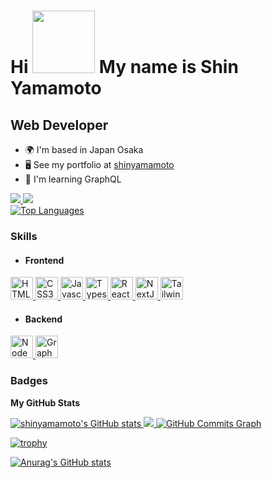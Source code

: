 <!-- https://www.profileme.dev/ -->

Hi <img width="100px" src="https://user-images.githubusercontent.com/83487508/181665953-0bf92189-7dfc-4d44-900e-40866ee25e60.jpeg"/> My name is Shin Yamamoto
=============================

Web Developer
------------------------

* 🌍  I'm based in Japan Osaka
* 🖥️  See my portfolio at [shinyamamoto](http://shin-yamamoto.vercel.app)
* 🧠  I'm learning GraphQL

<div>
  <a href="https://www.twitter.com/shinyamamoto0422" target="_blank" rel="noreferrer">
    <img src="https://img.shields.io/twitter/follow/cocococo_panda?logo=twitter&style=for-the-badge&color=0891b2&labelColor=1c1917"/>
  </a>
  <a href="https://www.github.com/shinyamamoto0422" target="_blank" rel="noreferrer">
    <img src="https://img.shields.io/github/followers/shinyamamoto0422?logo=github&style=for-the-badge&color=0891b2&labelColor=1c1917" />
  </a>
</div>

<a href="https://github.com/shinyamamoto0422" align="left">
    <img src="https://github-readme-stats.vercel.app/api/top-langs/?username=shinyamamoto0422&count_private=true&langs_count=10&title_color=3382ed&text_color=ffffff&icon_color=3382ed&bg_color=0f172a&hide_border=true&locale=en&custom_title=Top%20%Languages" alt="Top Languages" />
</a>

### Skills

- #### Frontend

<p align="left">
   <a href="https://developer.mozilla.org/en-US/docs/Glossary/HTML5" target="_blank" rel="noreferrer">
    <img src="https://raw.githubusercontent.com/danielcranney/readme-generator/main/public/icons/skills/html5-colored.svg" width="36" height="36" alt="HTML5" />
   </a>
   <a href="https://www.w3.org/TR/CSS/#css" target="_blank" rel="noreferrer">
     <img src="https://raw.githubusercontent.com/danielcranney/readme-generator/main/public/icons/skills/css3-colored.svg" width="36" height="36" alt="CSS3" />
  </a>
  </a>
  <a href="https://developer.mozilla.org/en-US/docs/Web/JavaScript" target="_blank" rel="noreferrer">
    <img src="https://raw.githubusercontent.com/danielcranney/readme-generator/main/public/icons/skills/javascript-colored.svg" width="36" height="36" alt="Javascript" />
  </a>
  <a href="https://www.typescriptlang.org/" target="_blank" rel="noreferrer">
    <img src="https://raw.githubusercontent.com/danielcranney/readme-generator/main/public/icons/skills/typescript-colored.svg" width="36" height="36" alt="Typescript" />
  </a>
  <a href="https://reactjs.org/" target="_blank" rel="noreferrer">
    <img src="https://raw.githubusercontent.com/danielcranney/readme-generator/main/public/icons/skills/react-colored.svg" width="36" height="36" alt="React" />
  </a>
  <a href="https://nextjs.org/docs" target="_blank" rel="noreferrer">
    <img src="https://raw.githubusercontent.com/danielcranney/readme-generator/main/public/icons/skills/nextjs-colored.svg" width="36" height="36" alt="NextJs" />
  </a>
  <a href="https://tailwindcss.com/" target="_blank" rel="noreferrer">
    <img src="https://raw.githubusercontent.com/danielcranney/readme-generator/main/public/icons/skills/tailwindcss-colored.svg" width="36" height="36" alt="TailwindCSS" />
  </a>
</p>

- #### Backend

<a href="https://nodejs.org/en/" target="_blank" rel="noreferrer">
  <img src="https://raw.githubusercontent.com/danielcranney/readme-generator/main/public/icons/skills/nodejs-colored.svg" width="36" height="36" alt="NodeJS" />
</a>
  <a href="https://graphql.com/" target="_blank" rel="noreferrer">
    <img src="https://raw.githubusercontent.com/danielcranney/readme-generator/main/public/icons/skills/graphql-colored.svg" width="36" height="36" alt="GraphQL" />
  </a>
</a>

### Badges

<b>My GitHub Stats</b>

  <a href="http://www.github.com/shinyamamoto0422">
    <img src="https://github-readme-stats.vercel.app/api?username=shinyamamoto0422&show_icons=true&hide=stars,contribs&count_private=true&title_color=3382ed&text_color=ffffff&icon_color=3382ed&bg_color=0f172a&hide_border=true&show_icons=true" alt="shinyamamoto's GitHub stats" />
  </a>
  
  <a href="http://www.github.com/shinyamamoto0422">
    <img src="https://github-readme-streak-stats.herokuapp.com/?user=shinyamamoto0422&count_private=true&stroke=ffffff&background=0f172a&ring=3382ed&fire=3382ed&currStreakNum=ffffff&currStreakLabel=3382ed&sideNums=ffffff&sideLabels=ffffff&dates=ffffff&hide_border=true" />
  </a>
  
  <a href="http://www.github.com/shinyamamoto0422">
    <img src="https://activity-graph.herokuapp.com/graph?username=shinyamamoto0422&count_private=true&bg_color=0f172a&color=ffffff&line=3382ed&point=ffffff&area_color=0f172a&area=true&hide_border=true&custom_title=GitHub%20Commits%20Graph" alt="GitHub Commits Graph" />
  </a>
  
<!--
**shinyamamoto0422/shinyamamoto0422** is a ✨ _special_ ✨ repository because its `README.md` (this file) appears on your GitHub profile.

Here are some ideas to get you started:

- 🔭 I’m currently working on ...
- 🌱 I’m currently learning ...
- 👯 I’m looking to collaborate on ...
- 🤔 I’m looking for help with ...
- 💬 Ask me about ...
- 📫 How to reach me: ...
- 😄 Pronouns: ...
- ⚡ Fun fact: ...
-->
[![trophy](https://github-profile-trophy.vercel.app/?username=shinyamamoto0422&theme=onedark&column=7)](https://github.com/ryo-ma/github-profile-trophy)

[![Anurag's GitHub stats](https://github-readme-stats.vercel.app/api?username=shinyamamoto0422&theme=onedark&show_icons=true)](https://github.com/anuraghazra/github-readme-stats)
